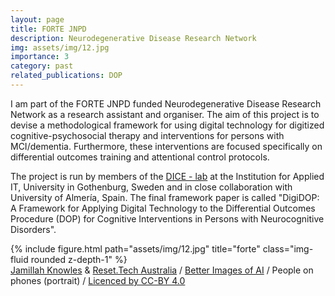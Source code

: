 ```yaml
---
layout: page
title: FORTE JNPD 
description: Neurodegenerative Disease Research Network
img: assets/img/12.jpg
importance: 3
category: past
related_publications: DOP
---
```


I am part of the FORTE JNPD funded Neurodegenerative Disease Research Network as a research assistant and organiser. The aim of this project is to devise a methodological framework for using digital technology for digitized cognitive-psychosocial therapy and interventions for persons with MCI/dementia. Furthermore, these interventions are focused specifically on differential outcomes training and attentional control protocols. 

The project is run by members of the <a href="https://dice-r-lab.com/">DICE - lab</a> at the Institution for Applied IT, University in Gothenburg, Sweden and in close collaboration with University of Almería, Spain. The final framework paper is called "DigiDOP: A Framework for Applying Digital Technology to the Differential Outcomes Procedure (DOP) for Cognitive Interventions in Persons with Neurocognitive Disorders".


<div class="row">
    <div class="col-sm mt-3 mt-md-0">
        {% include figure.html path="assets/img/12.jpg" title="forte" class="img-fluid rounded z-depth-1" %}
    </div>
</div>
<div class="caption">
    <span><a href="https://www.jemimahknightstudio.com/work/ai">Jamillah Knowles</a> & <a href="https://au.reset.tech/">Reset.Tech Australia</a> / <a href="https://www.betterimagesofai.org">Better Images of AI</a> / People on phones (portrait) / <a href="https://creativecommons.org/licenses/by/4.0/">Licenced by CC-BY 4.0</a></span>
</div>


